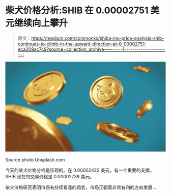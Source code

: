 # 柴犬价格分析:SHIB 在 0.00002751 美元继续向上攀升

> 原文：<https://medium.com/coinmonks/shiba-inu-price-analysis-shib-continues-to-climb-in-the-upward-direction-at-0-00002751-eca209ac7c9?source=collection_archive---------1----------------------->

![](img/1ac614237a0eeb394dfcc86f7ca9d13a.png)

Source photo Unsplash.com

今天的柴犬价格分析是乐观的。在 0.00002422 美元，有一个重要的支撑。
SHIB 现在的交易价格是 0.00002738 美元。

柴犬价格研究表明市场有持续看涨的趋势，市场正朝着非常有利的方向发展…